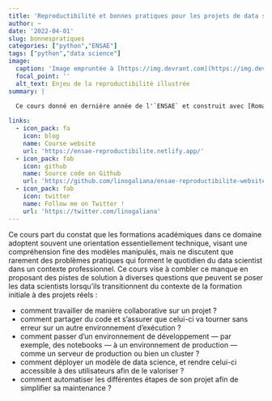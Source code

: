 ```yaml
---
title: 'Reproductibilité et bonnes pratiques pour les projets de data science'
author: ~
date: '2022-04-01'
slug: bonnespratiques
categories: ["python","ENSAE"]
tags: ["python","data science"]
image:
  caption: 'Image empruntée à [https://img.devrant.com](https://img.devrant.com/devrant/rant/r_174386_yx6zV.jpg)'
  focal_point: ''
  alt_text: Enjeu de la reproductibilité illustrée
summary: |

  Ce cours donné en dernière année de l'`ENSAE` et construit avec [Romain Avouac](https://github.com/avouacr) est disponible sur le site web https://ensae-reproductibilite.netlify.app/ (dépôt <a href="https://github.com/linogaliana/ensae-reproductibilite-website" class="github"><i class="fab fa-github"></i></a>).
  
links:
  - icon_pack: fa
    icon: blog
    name: Course website
    url: 'https://ensae-reproductibilite.netlify.app/'
  - icon_pack: fab
    icon: github
    name: Source code on Github
    url: 'https://github.com/linogaliana/ensae-reproductibilite-website'
  - icon_pack: fab
    icon: twitter
    name: Follow me on Twitter !
    url: 'https://twitter.com/linogaliana'
---
```


  Ce cours part du constat que les formations académiques dans ce domaine adoptent souvent une orientation essentiellement technique, visant une compréhension fine des modèles manipulés, mais ne discutent que rarement des problèmes pratiques qui forment le quotidien du data scientist dans un contexte professionnel. Ce cours vise à combler ce manque en proposant des pistes de solution à diverses questions que peuvent se poser les data scientists lorsqu’ils transitionnent du contexte de la formation initiale à des projets réels :

  * comment travailler de manière collaborative sur un projet ?
  * comment partager du code et s’assurer que celui-ci va tourner sans erreur sur un autre environnement d’exécution ?
  * comment passer d’un environnement de développement — par exemple, des notebooks — à un environnement de production — comme un serveur de production ou bien un cluster ?
  * comment déployer un modèle de data science, et rendre celui-ci accessible à des utilisateurs afin de le valoriser ?
  * comment automatiser les différentes étapes de son projet afin de simplifier sa maintenance ?

